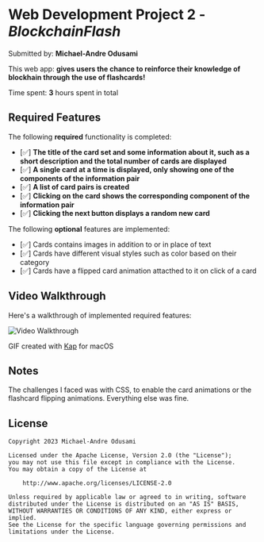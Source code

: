 # Web Development Project 2 - _BlockchainFlash_

Submitted by: **Michael-Andre Odusami**

This web app: **gives users the chance to reinforce their knowledge of blockhain through the use of flashcards!**

Time spent: **3** hours spent in total

## Required Features

The following **required** functionality is completed:

-   [✅] **The title of the card set and some information about it, such as a short description and the total number of cards are displayed**
-   [✅] **A single card at a time is displayed, only showing one of the components of the information pair**
-   [✅] **A list of card pairs is created**
-   [✅] **Clicking on the card shows the corresponding component of the information pair**
-   [✅] **Clicking the next button displays a random new card**

The following **optional** features are implemented:

-   [✅] Cards contains images in addition to or in place of text
-   [✅] Cards have different visual styles such as color based on their category
-   [✅] Cards have a flipped card animation attacthed to it on click of a card

## Video Walkthrough

Here's a walkthrough of implemented required features:

<img src='/submission.gif' title='Video Walkthrough' width='' alt='Video Walkthrough' />

<!-- Replace this with whatever GIF tool you used! -->

GIF created with [Kap](https://getkap.co/) for macOS

<!-- Recommended tools:
[Kap](https://getkap.co/) for macOS
[ScreenToGif](https://www.screentogif.com/) for Windows
[peek](https://github.com/phw/peek) for Linux. -->

## Notes

The challenges I faced was with CSS, to enable the card animations or the flashcard flipping animations. Everything else was fine.

## License

    Copyright 2023 Michael-Andre Odusami

    Licensed under the Apache License, Version 2.0 (the "License");
    you may not use this file except in compliance with the License.
    You may obtain a copy of the License at

        http://www.apache.org/licenses/LICENSE-2.0

    Unless required by applicable law or agreed to in writing, software
    distributed under the License is distributed on an "AS IS" BASIS,
    WITHOUT WARRANTIES OR CONDITIONS OF ANY KIND, either express or implied.
    See the License for the specific language governing permissions and
    limitations under the License.
